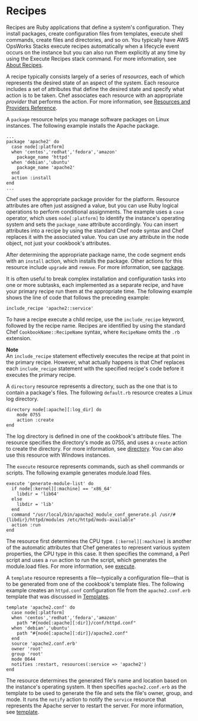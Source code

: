 # Recipes<a name="workingcookbook-installingcustom-components-recipes"></a>

Recipes are Ruby applications that define a system's configuration\. They install packages, create configuration files from templates, execute shell commands, create files and directories, and so on\. You typically have AWS OpsWorks Stacks execute recipes automatically when a lifecycle event occurs on the instance but you can also run them explicitly at any time by using the Execute Recipes stack command\. For more information, see [About Recipes](http://docs.chef.io/recipes.html)\.

A recipe typically consists largely of a series of *resources*, each of which represents the desired state of an aspect of the system\. Each resource includes a set of attributes that define the desired state and specify what action is to be taken\. Chef associates each resource with an appropriate *provider* that performs the action\. For more information, see [Resources and Providers Reference](https://docs.chef.io/resource.html)\.

A `package` resource helps you manage software packages on Linux instances\. The following example installs the Apache package\.

```
...
package 'apache2' do
  case node[:platform]
  when 'centos','redhat','fedora','amazon'
    package_name 'httpd'
  when 'debian','ubuntu'
    package_name 'apache2'
  end
  action :install
end
...
```

Chef uses the appropriate package provider for the platform\. Resource attributes are often just assigned a value, but you can use Ruby logical operations to perform conditional assignments\. The example uses a `case` operator, which uses `node[:platform]` to identify the instance's operating system and sets the `package_name` attribute accordingly\. You can insert attributes into a recipe by using the standard Chef node syntax and Chef replaces it with the associated value\. You can use any attribute in the node object, not just your cookbook's attributes\.

After determining the appropriate package name, the code segment ends with an `install` action, which installs the package\. Other actions for this resource include `upgrade` and `remove`\. For more information, see [package](https://docs.chef.io/chef/resources.html#id150)\.

It is often useful to break complex installation and configuration tasks into one or more subtasks, each implemented as a separate recipe, and have your primary recipe run them at the appropriate time\. The following example shows the line of code that follows the preceding example:

```
include_recipe 'apache2::service'
```

To have a recipe execute a child recipe, use the `include_recipe` keyword, followed by the recipe name\. Recipes are identified by using the standard Chef `CookbookName::RecipeName` syntax, where `RecipeName` omits the `.rb` extension\.

**Note**  
An `include_recipe` statement effectively executes the recipe at that point in the primary recipe\. However, what actually happens is that Chef replaces each `include_recipe` statement with the specified recipe's code before it executes the primary recipe\.

A `directory` resource represents a directory, such as the one that is to contain a package's files\. The following `default.rb` resource creates a Linux log directory\.

```
directory node[:apache][:log_dir] do
    mode 0755
    action :create
end
```

The log directory is defined in one of the cookbook's attribute files\. The resource specifies the directory's mode as 0755, and uses a `create` action to create the directory\. For more information, see [directory](https://docs.chef.io/chef/resources.html#directory)\. You can also use this resource with Windows instances\.

The `execute` resource represents commands, such as shell commands or scripts\. The following example generates module\.load files\.

```
execute 'generate-module-list' do
  if node[:kernel][:machine] == 'x86_64'
    libdir = 'lib64'
  else
    libdir = 'lib'
  end
  command "/usr/local/bin/apache2_module_conf_generate.pl /usr/#{libdir}/httpd/modules /etc/httpd/mods-available"
  action :run
end
```

The resource first determines the CPU type\. `[:kernel][:machine]` is another of the automatic attributes that Chef generates to represent various system properties, the CPU type in this case\. It then specifies the command, a Perl script and uses a `run` action to run the script, which generates the module\.load files\. For more information, see [execute](https://docs.chef.io/chef/resources.html#execute)\.

A `template` resource represents a file—typically a configuration file—that is to be generated from one of the cookbook's template files\. The following example creates an `httpd.conf` configuration file from the `apache2.conf.erb` template that was discussed in [Templates](workingcookbook-installingcustom-components-templates.md)\.

```
template 'apache2.conf' do
  case node[:platform]
  when 'centos','redhat','fedora','amazon'
    path "#{node[:apache][:dir]}/conf/httpd.conf"
  when 'debian','ubuntu'
    path "#{node[:apache][:dir]}/apache2.conf"
  end
  source 'apache2.conf.erb'
  owner 'root'
  group 'root'
  mode 0644
  notifies :restart, resources(:service => 'apache2')
end
```

The resource determines the generated file's name and location based on the instance's operating system\. It then specifies `apache2.conf.erb` as the template to be used to generate the file and sets the file's owner, group, and mode\. It runs the `notify` action to notify the `service` resource that represents the Apache server to restart the server\. For more information, see [template](https://docs.chef.io/chef/resources.html#template)\.